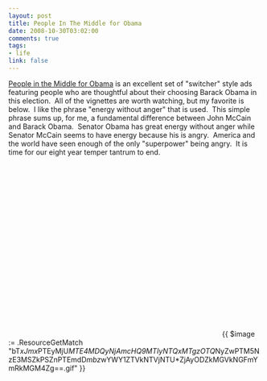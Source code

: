 ```yaml
--- 
layout: post
title: People In The Middle for Obama
date: 2008-10-30T03:02:00
comments: true
tags:
- life
link: false
---
```

<a title="People in the Middle for Obama" href="http://peopleinthemiddleforobama.org">People in the Middle for Obama</a> is an excellent set of "switcher" style ads featuring people who are thoughtful about their choosing Barack Obama in this election.  All of the vignettes are worth watching, but my favorite is below.  I like the phrase "energy without anger" that is used.  This simple phrase sums up, for me, a fundamental difference between John McCain and Barack Obama.  Senator Obama has great energy without anger while Senator McCain seems to have energy because his is angry.  America and the world have seen enough of the only "superpower" being angry.  It is time for our eight year temper tantrum to end.

<object classid="clsid:d27cdb6e-ae6d-11cf-96b8-444553540000" width="425" height="344" codebase="http://download.macromedia.com/pub/shockwave/cabs/flash/swflash.cab#version=6,0,40,0"><param name="allowFullScreen" value="true" /><param name="src" value="http://www.youtube.com/v/AWicyho4F14&amp;hl=en&amp;fs=1&amp;ap=%2526fmt%3D18" /><embed type="application/x-shockwave-flash" width="425" height="344" src="http://www.youtube.com/v/AWicyho4F14&amp;hl=en&amp;fs=1&amp;ap=%2526fmt%3D18" allowfullscreen="true"></embed></object>{{ $image := .ResourceGetMatch "bT*xJmx*PTEyMjU*MTE4MDQyNjAmcHQ9MTIyNTQxMTgzOTQ*NyZwPTM5NzE3MSZkPSZnPTEmdD*mbz*wYWY1ZTVkNTVjNTU*ZjAyODZkMGVkNGFmYmRkMGM4Zg==.gif" }}
<img src="{{ $image.RelPermalink }}" style="visibility: hidden; width: 0px; height: 0px;" border="0" alt="" width="0" height="0" >
